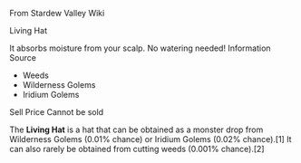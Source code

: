 From Stardew Valley Wiki

Living Hat

It absorbs moisture from your scalp. No watering needed! Information Source

- Weeds
- Wilderness Golems
- Iridium Golems

Sell Price Cannot be sold

The **Living Hat** is a hat that can be obtained as a monster drop from Wilderness Golems (0.01% chance) or Iridium Golems (0.02% chance).\[1] It can also rarely be obtained from cutting weeds (0.001% chance).\[2]